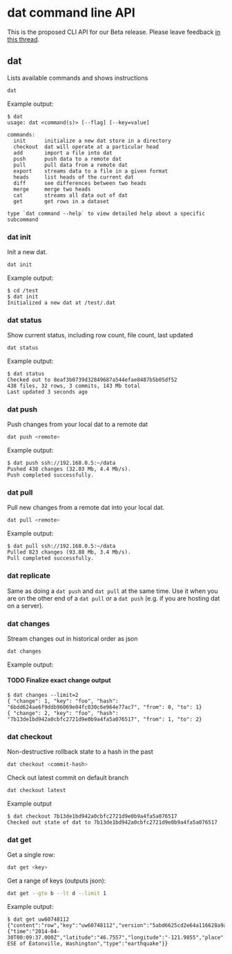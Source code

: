# dat command line API

This is the proposed CLI API for our Beta release. Please leave feedback [in this thread](https://github.com/maxogden/dat/issues/195).

## dat

Lists available commands and shows instructions

```bash
dat
```

Example output:

```
$ dat
usage: dat <command(s)> [--flag] [--key=value]

commands:
  init      initialize a new dat store in a directory
  checkout  dat will operate at a particular head
  add       import a file into dat
  push      push data to a remote dat
  pull      pull data from a remote dat
  export    streams data to a file in a given format
  heads     list heads of the current dat
  diff      see differences between two heads
  merge     merge two heads
  cat       streams all data out of dat
  get       get rows in a dataset

type `dat command --help` to view detailed help about a specific subcommand
```

### dat init

Init a new dat.

```bash
dat init
```

Example output:

```
$ cd /test
$ dat init
Initialized a new dat at /test/.dat
```

### dat status

Show current status, including row count, file count, last updated

```bash
dat status
```

Example output:

```
$ dat status
Checked out to 8eaf3b0739d32849687a544efae8487b5b05df52
438 files, 32 rows, 3 commits, 143 Mb total
Last updated 3 seconds ago
```

### dat push

Push changes from your local dat to a remote dat

```bash
dat push <remote>
```

Example output:

```
$ dat push ssh://192.168.0.5:~/data
Pushed 438 changes (32.03 Mb, 4.4 Mb/s).
Push completed successfully.
```

### dat pull

Pull new changes from a remote dat into your local dat.

```bash
dat pull <remote>
```

Example output:

```
$ dat pull ssh://192.168.0.5:~/data
Pulled 823 changes (93.88 Mb, 3.4 Mb/s).
Pull completed successfully.
```

### dat replicate

Same as doing a `dat push` and `dat pull` at the same time. Use it when you are on the other end of a `dat pull` or a `dat push` (e.g. if you are hosting dat on a server).

### dat changes

Stream changes out in historical order as json

```bash
dat changes
```

Example output:

#### TODO Finalize exact change output

```
$ dat changes --limit=2
{ "change": 1, "key": "foo", "hash": "6bdd624ae6f9ddb96069e04fc030c6e964e77ac7", "from": 0, "to": 1}
{ "change": 2, "key": "foo", "hash": "7b13de1bd942a0cbfc2721d9e0b9a4fa5a076517", "from": 1, "to": 2}
```

### dat checkout

Non-destructive rollback state to a hash in the past

```bash
dat checkout <commit-hash>
```

Check out latest commit on default branch

```bash
dat checkout latest
```

Example output

```
$ dat checkout 7b13de1bd942a0cbfc2721d9e0b9a4fa5a076517
Checked out state of dat to 7b13de1bd942a0cbfc2721d9e0b9a4fa5a076517
```

### dat get

Get a single row:

```bash
dat get <key>
```

Get a range of keys (outputs json):

```bash
dat get --gte b --lt d --limit 1
```

Example output:

```
$ dat get uw60748112
{"content":"row","key":"uw60748112","version":"5abd6625cd2e64a116628a9a306de2fbd73a05ea5905e26d5d4e58e077be2203","value":{"time":"2014-04-30T00:09:37.000Z","latitude":"46.7557","longitude":"-121.9855","place":"24km ESE of Eatonville, Washington","type":"earthquake"}}
```
